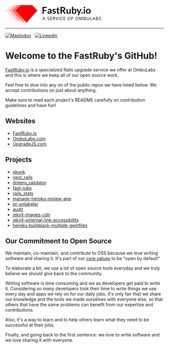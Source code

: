 <picture>
  <source media="(prefers-color-scheme: dark)" srcset="https://github.com/fastruby/.github/blob/60c218db0b03e10318931d080c157c4b829c792c/fr_logo_dark.png">
  <source media="(prefers-color-scheme: light)" srcset="https://github.com/fastruby/.github/blob/60c218db0b03e10318931d080c157c4b829c792c/fr_logo_light.png">
  <img alt="Shows dark version of FastRuby log in dark mode and light version in light mode" src="https://github.com/fastruby/.github/blob/60c218db0b03e10318931d080c157c4b829c792c/fr_logo_light.png">
</picture>

---

[![Mastodon](https://img.shields.io/static/v1?style=for-the-badge&message=Mastodon&color=6364FF&logo=Mastodon&logoColor=FFFFFF&label=)](https://ruby.social/@FastRuby) &nbsp; [![LinkedIn](https://img.shields.io/static/v1?style=for-the-badge&message=LinkedIn&color=6364FF&logo=LinkedIn&logoColor=FFFFFF&label=)](https://www.linkedin.com/showcase/upgrade-rails)

# Welcome to the FastRuby's GitHub!

[FastRuby.io](http://fastruby.io) is a specialized Rails upgrade service we offer at OmbuLabs and this is where we keep
all of our open source work.

Feel free to dive into any on of the public repos we have listed below. We accept contributions on just about anything.

Make sure to read each project's README carefully on contribution guidelines and have fun!

## Websites
* [FastRuby.io](https://www.fastruby.io)
* [OmbuLabs.com](https://www.ombulabs.com)
* [UpgradeJS.com](https://www.upgradejs.com)

## Projects
* [skunk](https://github.com/fastruby/skunk)
* [next_rails](https://github.com/fastruby/next_rails)
* [dotenv_validator](https://github.com/fastruby/dotenv_validator)
* [fast-ruby](https://github.com/fastruby/fast-ruby)
* [rails_stats](https://github.com/fastruby/rails_stats)
* [manage-heroku-review-app](https://github.com/fastruby/manage-heroku-review-app)
* [pr-unlabeler](https://github.com/fastruby/pr-unlabeler)
* [audit](https://github.com/fastruby/audit)
* [jekyll-images-cdn](https://github.com/fastruby/jekyll-images-cdn)
* [jekyll-external-link-accessibility](https://github.com/fastruby/jekyll-external-link-accessibility)
* [heroku-buildpack-multiple-gemfiles](https://github.com/fastruby/heroku-buildpack-multiple-gemfiles)

## Our Commitment to Open Source

We maintain, co-maintain, and contribute to OSS because we love writing software and sharing it. It's part of our [core
values](https://www.ombulabs.com/blog/values/our-values.html) to be "open by default"

To elaborate a bit, we use a lot of open source tools everyday and we truly believe we should give back to the community.

Writing software is time consuming and we as developers get paid to write it. Considering so many developers took their
time to write things we use every day and apps we rely on for our daily jobs, it's only fair that we share our knowledge
and the tools we made ourselves with everyone else, so that others that have the same problems can benefit from our expertise
and contributions.

Also, it's a way to learn and to help others learn what they need to be successful at their jobs.

Finally, and going back to the first sentence: we love to write software and we love sharing it with everyone.
